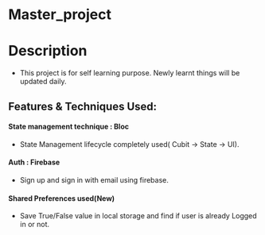 # Master_project

# Description

- This project is for self learning purpose. Newly learnt things will be updated daily.


## Features & Techniques Used:

#### State management technique : Bloc
- State Management lifecycle completely used( Cubit -> State -> UI).
#### Auth : Firebase
- Sign up and sign in with email using firebase.
#### Shared Preferences used(New)

- Save True/False value in local storage and find if user is already Logged in or not.
